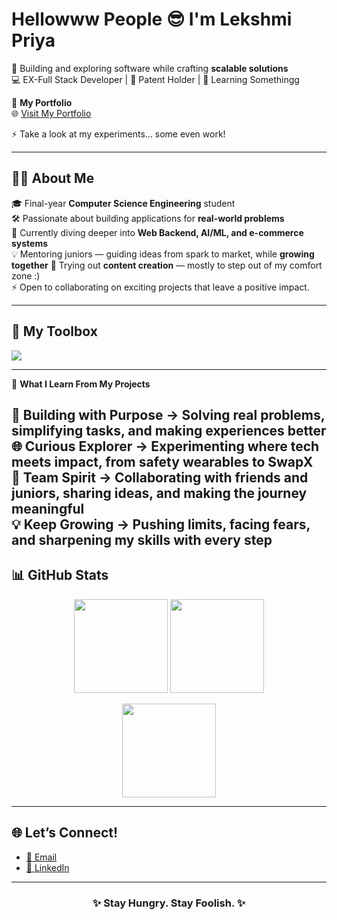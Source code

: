 # Hellowww People 😎 I'm **Lekshmi Priya**  

🚀 Building and exploring software while crafting **scalable solutions**  
💻 EX-Full Stack Developer | 📜 Patent Holder | 🎨 Learning Somethingg

🔗 **My Portfolio**  
🌐 [Visit My Portfolio](https://lekshmipriya.netlify.app/)  

⚡ Take a look at my experiments… some even work!

---

## 👩‍💻 About Me  

🎓 Final-year **Computer Science Engineering** student  
🛠️ Passionate about building applications for **real-world problems**  
🌱 Currently diving deeper into **Web Backend, AI/ML, and e-commerce systems**  
💡 Mentoring juniors — guiding ideas from spark to market, while **growing together**
🎥 Trying out **content creation** — mostly to step out of my comfort zone :)  
⚡ Open to collaborating on exciting projects that leave a positive impact.

---

## 🔧 My Toolbox  
<p align="left">
  <img src="https://skillicons.dev/icons?i=html,css,js,react,nodejs,express,mongodb,tailwind,python,java,git,github,vscode,figma&perline=7" />
</p>

---
🌟 **What I Learn From My Projects**  

🚀 **Building with Purpose** → Solving real problems, simplifying tasks, and making experiences better  
🌐 **Curious Explorer** → Experimenting where tech meets impact, from safety wearables to SwapX  
🤝 **Team Spirit** → Collaborating with friends and juniors, sharing ideas, and making the journey meaningful  
💡 **Keep Growing** → Pushing limits, facing fears, and sharpening my skills with every step  
---

## 📊 GitHub Stats  

<p align="center">
  <img src="https://github-readme-streak-stats.herokuapp.com/?user=lekshmipriyaa28&theme=radical&hide_border=true" height="150" /> 
  <img src="https://github-readme-stats.vercel.app/api?username=lekshmipriyaa28&show_icons=true&theme=radical&hide_border=true" height="150" />
</p>

<p align="center">
  <img src="https://github-readme-stats.vercel.app/api/top-langs/?username=lekshmipriyaa28&layout=compact&theme=radical&hide_border=true" height="150" />
</p>

---

## 🌐 Let’s Connect!  
- [📩 Email](mailto:lekshmipriyaa28@gmail.com)  
- [💼 LinkedIn](https://www.linkedin.com/in/lekshmi-priya-j-s--8684382a9/)  

---

<h3 align="center">✨ Stay Hungry. Stay Foolish. ✨</h3>

